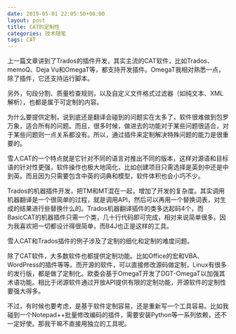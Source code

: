 ```yaml
---
date: 2019-05-01 22:05:50+08:00
layout: post
title: CAT的定制性
categories: 技术随笔
tags: CAT
---
```


上一篇文章讲到了Trados的插件开发，其实主流的CAT软件，比如Trados、memoQ、Deja Vu和OmegaT等，都支持开发插件。OmegaT我相对熟悉一点，除了插件，它还支持运行脚本。

另外，句段分割、质量检查规则，以及自定义文件格式过滤器（如纯文本、XML解析），也都是属于可定制的内容。

为什么要提供定制，说到底还是翻译会碰到的问题实在太多了，软件很难做到包罗万象，适合所有的问题。而且，很多时候，做进去的功能对于某些问题很适合，对于某些问题则一点关系都没有。所以，通过插件来定制解决特殊问题的能力是很重要的。

雪人CAT的一个特点就是它针对不同的语言对推出不同的版本，这样对源语和目标语的针对性更强，软件操作也极大地简化，比如创建项目只需选择是英到中还是中到英。而且因为只需要包含中英的词典和模型，软件体积也会小巧不少。

Trados的机器插件开发，把TM和MT混在一起，增加了开发的复杂度。其实调用机器翻译是一个很简单的过程，就是调用API，然后可以再用一个替换词表，对生成的结果进行些替换什么的。Trados机器翻译插件的类多达起码4个，而BasicCAT的机器插件只需一个类，几十行代码即可完成，相对来说简单很多。因为我喜欢把一切都设计得很简单，而B4J也正是这样的工具。

雪人CAT和Trados插件的例子涉及了定制的细化和定制的难度问题。

除了CAT软件，大多数软件也都提供定制功能。比如Office的宏和VBA、WordPress的插件等等。而开源的软件，可以直接修改源码做定制，Linux有很多的发行版，都是做了定制化。欧委会基于OmegaT开发了DGT-OmegaT以加强其术语功能。相比于闭源软件通过开放API提供有限的定制功能，开源软件的定制性要强大得多。

不过，有时候也要考虑，是基于软件定制容易，还是重新写一个工具容易。比如我碰到一个Notepad++批量修改编码的插件，需要安装Python等一系列依赖，还不一定好使。那我干嘛不直接用独立的工具呢。



